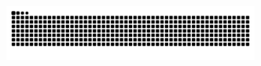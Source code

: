 <img src="https://raw.githubusercontent.com/Warley72/Warley72/output/snake.svg" alt="Snake animation" /> 
